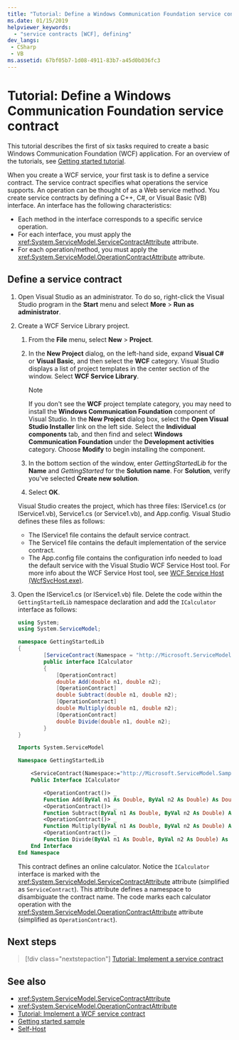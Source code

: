 ```yaml
---
title: "Tutorial: Define a Windows Communication Foundation service contract"
ms.date: 01/15/2019
helpviewer_keywords:
  - "service contracts [WCF], defining"
dev_langs:
 - CSharp
 - VB
ms.assetid: 67bf05b7-1d08-4911-83b7-a45d0b036fc3
---
```

# Tutorial: Define a Windows Communication Foundation service contract

This tutorial describes the first of six tasks required to create a basic Windows Communication Foundation (WCF) application. For an overview of the tutorials, see [Getting started tutorial](getting-started-tutorial.md).

When you create a WCF service, your first task is to define a service contract. The service contract specifies what operations the service supports. An operation can be thought of as a Web service method. You create service contracts by defining a C++, C#, or Visual Basic (VB) interface. An interface has the following characteristics:

- Each method in the interface corresponds to a specific service operation. 
- For each interface, you must apply the <xref:System.ServiceModel.ServiceContractAttribute> attribute.
- For each operation/method, you must apply the <xref:System.ServiceModel.OperationContractAttribute> attribute. 


## Define a service contract 

1. Open Visual Studio as an administrator. To do so, right-click the Visual Studio program in the **Start** menu and select **More** > **Run as administrator**.

2. Create a WCF Service Library project.

   1. From the **File** menu, select **New** > **Project**.

   2. In the **New Project** dialog, on the left-hand side, expand **Visual C#** or **Visual Basic**, and then select the **WCF** category. Visual Studio displays a list of project templates in the center section of the window. Select **WCF Service Library**.

      > [!NOTE]
      > If you don't see the **WCF** project template category, you may need to install the **Windows Communication Foundation** component of Visual Studio. In the **New Project** dialog box, select the **Open Visual Studio Installer** link on the left side. Select the **Individual components** tab, and then find and select **Windows Communication Foundation** under the **Development activities** category. Choose **Modify** to begin installing the component.

   3. In the bottom section of the window, enter *GettingStartedLib* for the **Name** and *GettingStarted* for the **Solution name**. For **Solution**, verify you've selected **Create new solution**.

   4. Select **OK**.

   Visual Studio creates the project, which has three files: IService1.cs (or IService1.vb), Service1.cs (or Service1.vb), and App.config. Visual Studio defines these files as follows: 
   - The IService1 file contains the default service contract. 
   - The Service1 file contains the default implementation of the service contract. 
   - The App.config file contains the configuration info needed to load the default service with the Visual Studio WCF Service Host tool. For more info about the WCF Service Host tool, see [WCF Service Host (WcfSvcHost.exe)](wcf-service-host-wcfsvchost-exe.md).

3. Open the IService1.cs (or IService1.vb) file. Delete the code within the `GettingStartedLib` namespace declaration and add the `ICalculator` interface as follows:

    ```csharp
    using System;
    using System.ServiceModel;

    namespace GettingStartedLib
    {
            [ServiceContract(Namespace = "http://Microsoft.ServiceModel.Samples")]
            public interface ICalculator
            {
                [OperationContract]
                double Add(double n1, double n2);
                [OperationContract]
                double Subtract(double n1, double n2);
                [OperationContract]
                double Multiply(double n1, double n2);
                [OperationContract]
                double Divide(double n1, double n2);
            }
    }
    ```

    ```vb
    Imports System.ServiceModel

    Namespace GettingStartedLib

        <ServiceContract(Namespace:="http://Microsoft.ServiceModel.Samples")> _
        Public Interface ICalculator

            <OperationContract()> _
            Function Add(ByVal n1 As Double, ByVal n2 As Double) As Double
            <OperationContract()> _
            Function Subtract(ByVal n1 As Double, ByVal n2 As Double) As Double
            <OperationContract()> _
            Function Multiply(ByVal n1 As Double, ByVal n2 As Double) As Double
            <OperationContract()> _
            Function Divide(ByVal n1 As Double, ByVal n2 As Double) As Double
        End Interface
    End Namespace
    ```

     This contract defines an online calculator. Notice the `ICalculator` interface is marked with the <xref:System.ServiceModel.ServiceContractAttribute> attribute (simplified as `ServiceContract`). This attribute defines a namespace to disambiguate the contract name. The code marks each calculator operation with the <xref:System.ServiceModel.OperationContractAttribute> attribute (simplified as `OperationContract`).

## Next steps

> [!div class="nextstepaction"]
> [Tutorial: Implement a service contract](../../../docs/framework/wcf/how-to-implement-a-wcf-contract.md)

## See also

- <xref:System.ServiceModel.ServiceContractAttribute>
- <xref:System.ServiceModel.OperationContractAttribute>
- [Tutorial: Implement a WCF service contract](how-to-implement-a-wcf-contract.md)
- [Getting started sample](samples/getting-started-sample.md)
- [Self-Host](samples/self-host.md)